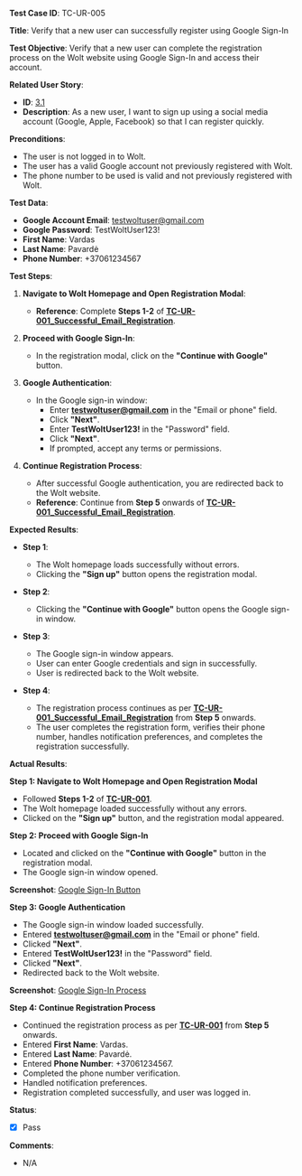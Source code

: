**Test Case ID**: TC-UR-005

**Title**: Verify that a new user can successfully register using Google Sign-In

**Test Objective**: Verify that a new user can complete the registration process on the Wolt website using Google Sign-In and access their account.

**Related User Story**:

- **ID**: [3.1](../../../requirements/3_User_Stories.md#31-user-registration-and-login)
- **Description**: As a new user, I want to sign up using a social media account (Google, Apple, Facebook) so that I can register quickly.

**Preconditions**:

- The user is not logged in to Wolt.
- The user has a valid Google account not previously registered with Wolt.
- The phone number to be used is valid and not previously registered with Wolt.

**Test Data**:

- **Google Account Email**: testwoltuser@gmail.com
- **Google Password**: TestWoltUser123!
- **First Name**: Vardas
- **Last Name**: Pavardė
- **Phone Number**: +37061234567

**Test Steps**:

1. **Navigate to Wolt Homepage and Open Registration Modal**:

   - **Reference**: Complete **Steps 1-2** of **[TC-UR-001_Successful_Email_Registration](TC-UR-001_Successful_Email_Registration.md)**.

2. **Proceed with Google Sign-In**:

   - In the registration modal, click on the **"Continue with Google"** button.

3. **Google Authentication**:

   - In the Google sign-in window:
     - Enter **testwoltuser@gmail.com** in the "Email or phone" field.
     - Click **"Next"**.
     - Enter **TestWoltUser123!** in the "Password" field.
     - Click **"Next"**.
     - If prompted, accept any terms or permissions.

4. **Continue Registration Process**:

   - After successful Google authentication, you are redirected back to the Wolt website.
   - **Reference**: Continue from **Step 5** onwards of **[TC-UR-001_Successful_Email_Registration](TC-UR-001_Successful_Email_Registration.md)**.

**Expected Results**:

- **Step 1**:

  - The Wolt homepage loads successfully without errors.
  - Clicking the **"Sign up"** button opens the registration modal.

- **Step 2**:

  - Clicking the **"Continue with Google"** button opens the Google sign-in window.

- **Step 3**:

  - The Google sign-in window appears.
  - User can enter Google credentials and sign in successfully.
  - User is redirected back to the Wolt website.

- **Step 4**:

  - The registration process continues as per **[TC-UR-001_Successful_Email_Registration](TC-UR-001_Successful_Email_Registration.md)** from **Step 5** onwards.
  - The user completes the registration form, verifies their phone number, handles notification preferences, and completes the registration successfully.

**Actual Results**:

**Step 1: Navigate to Wolt Homepage and Open Registration Modal**

- Followed **Steps 1-2** of **[TC-UR-001](TC-UR-001_Successful_Email_Registration.md)**.
- The Wolt homepage loaded successfully without any errors.
- Clicked on the **"Sign up"** button, and the registration modal appeared.

**Step 2: Proceed with Google Sign-In**

- Located and clicked on the **"Continue with Google"** button in the registration modal.
- The Google sign-in window opened.

**Screenshot**: [Google Sign-In Button](../../images/TC-UR-005/TC-UR-005_Google_Signin_Button.png)

**Step 3: Google Authentication**

- The Google sign-in window loaded successfully.
- Entered **testwoltuser@gmail.com** in the "Email or phone" field.
- Clicked **"Next"**.
- Entered **TestWoltUser123!** in the "Password" field.
- Clicked **"Next"**.
- Redirected back to the Wolt website.

**Screenshot**: [Google Sign-In Process](../../images/TC-UR-005/TC-UR-005_Google_Signin_Page.png)

**Step 4: Continue Registration Process**

- Continued the registration process as per **[TC-UR-001](TC-UR-001_Successful_Email_Registration.md)** from **Step 5** onwards.
- Entered **First Name**: Vardas.
- Entered **Last Name**: Pavardė.
- Entered **Phone Number**: +37061234567.
- Completed the phone number verification.
- Handled notification preferences.
- Registration completed successfully, and user was logged in.

**Status**:

- [X] Pass

**Comments**:

- N/A